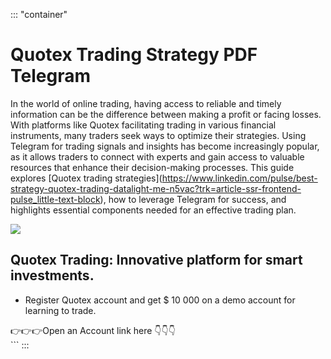 ::: \"container\"
# Quotex Trading Strategy PDF Telegram

In the world of online trading, having access to reliable and timely
information can be the difference between making a profit or facing
losses. With platforms like Quotex facilitating trading in various
financial instruments, many traders seek ways to optimize their
strategies. Using Telegram for trading signals and insights has become
increasingly popular, as it allows traders to connect with experts and
gain access to valuable resources that enhance their decision-making
processes. This guide explores \[Quotex trading
strategies\](https://www.linkedin.com/pulse/best-strategy-quotex-trading-datalight-me-n5vac?trk=article-ssr-frontend-pulse_little-text-block),
how to leverage Telegram for success, and highlights essential
components needed for an effective trading plan.

[![](https://static.quotex.io/files/4_en/300_250.jpg)](https://traff.sbs/brokerqxlid)

## Quotex Trading: Innovative platform for smart investments.

-   Register Quotex account and get \$ 10 000 on a demo account for
    learning to trade.

👉👉👉Open an Account link here 👇👇👇\
\`\`\`
:::

